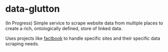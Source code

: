 # data-glutton
(In Progress) Simple service to scrape website data from multiple places to create a rich, ontologically defined, store of linked data.

Uses projects like [factbook](https://github.com/WilliamRADFunk/factbook.git) to handle specific sites and their specific data scraping needs.
